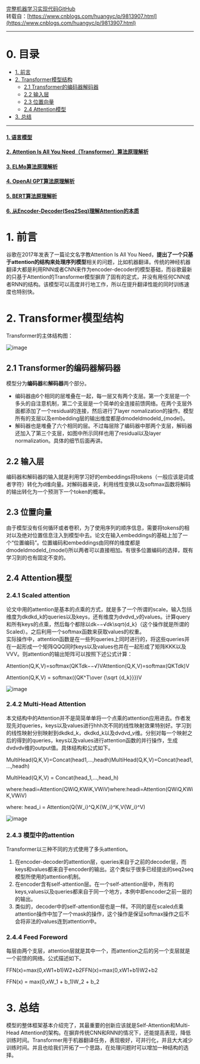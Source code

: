 [完整机器学习实现代码GitHub](https://github.com/SmallVagetable/machine_learning_python)  
转载自：[https://www.cnblogs.com/huangyc/p/9813907.html](https://www.cnblogs.com/huangyc/p/9813907.html)  


* * *

**0\. 目录**
==========

*   [1\. 前言](#_label0)
*   [2\. Transformer模型结构](#_label1)
    *   [2.1 Transformer的编码器解码器](#_label1_0)
    *   [2.2 输入层](#_label1_1)
    *   [2.3 位置向量](#_label1_2)
    *   [2.4 Attention模型](#_label1_3)
*   [3\. 总结](#_label2)

* * *

#### [1\. 语言模型](https://www.cnblogs.com/huangyc/p/9861453.html)

#### [2\. Attention Is All You Need（Transformer）算法原理解析](https://www.cnblogs.com/huangyc/p/9813907.html)

#### [3\. ELMo算法原理解析](https://www.cnblogs.com/huangyc/p/9860430.html)

#### [4\. OpenAI GPT算法原理解析](https://www.cnblogs.com/huangyc/p/9860181.html)

#### [5\. BERT算法原理解析](https://www.cnblogs.com/huangyc/p/9898852.html)

#### [6\. 从Encoder-Decoder(Seq2Seq)理解Attention的本质](https://www.cnblogs.com/huangyc/p/10409626.html)



1\. 前言
======

谷歌在2017年发表了一篇论文名字教Attention Is All You Need，**提出了一个只基于attention的结构来处理序列模型**相关的问题，比如机器翻译。传统的神经机器翻译大都是利用RNN或者CNN来作为encoder-decoder的模型基础，而谷歌最新的只基于Attention的Transformer模型摒弃了固有的定式，并没有用任何CNN或者RNN的结构。该模型可以高度并行地工作，所以在提升翻译性能的同时训练速度也特别快。



2\. Transformer模型结构
===================

Transformer的主体结构图：

![image](https://note.youdao.com/yws/api/personal/file/512B77E2B038424A8BD6FCB2A5AB91B6?method=download&shareKey=621bb170e4eb474aa027ea299b31413c)

2.1 Transformer的编码器解码器
----------------------

模型分为**编码器**和**解码器**两个部分。

*   编码器由6个相同的层堆叠在一起，每一层又有两个支层。第一个支层是一个多头的自注意机制，第二个支层是一个简单的全连接前馈网络。在两个支层外面都添加了一个residual的连接，然后进行了layer nomalization的操作。模型所有的支层以及embedding层的输出维度都是dmodeldmodeld_{model}。
*   解码器也是堆叠了六个相同的层。不过每层除了编码器中那两个支层，解码器还加入了第三个支层，如图中所示同样也用了residual以及layer normalization。具体的细节后面再讲。

2.2 输入层
-------

编码器和解码器的输入就是利用学习好的embeddings将tokens（一般应该是词或者字符）转化为d维向量。对解码器来说，利用线性变换以及softmax函数将解码的输出转化为一个预测下一个token的概率。

2.3 位置向量
--------

由于模型没有任何循环或者卷积，为了使用序列的顺序信息，需要将tokens的相对以及绝对位置信息注入到模型中去。论文在输入embeddings的基础上加了一个“位置编码”。位置编码和embeddings由同样的维度都是dmodeldmodeld_{model}所以两者可以直接相加。有很多位置编码的选择，既有学习到的也有固定不变的。

2.4 Attention模型
---------------

### 2.4.1 Scaled attention

论文中用的attention是基本的点乘的方式，就是多了一个所谓的scale。输入包括维度为dkdkd_k的queries以及keys，还有维度为dvdvd_v的values。计算query和所有keys的点乘，然后每个都除以dk−−√dk\\sqrt{d_k}（这个操作就是所谓的Scaled）。之后利用一个softmax函数来获取values的权重。  
实际操作中，attention函数是在一些列queries上同时进行的，将这些queries并在一起形成一个矩阵QQQ同时keys以及values也并在一起形成了矩阵KKK以及VVV。则attention的输出矩阵可以按照下述公式计算：

Attention(Q,K,V)=softmax(QKTdk−−√)VAttention(Q,K,V)=softmax(QKTdk)V

Attention(Q,K,V) = softmax({QK^T\\over {\\sqrt {d_k}}})V

![image](https://note.youdao.com/yws/api/personal/file/63021643358E47689B86ECA332EE2FBC?method=download&shareKey=952d59c0237db8aaa184381a877074fe)

### 2.4.2 Multi-Head Attention

本文结构中的Attention并不是简简单单将一个点乘的attention应用进去。作者发现先对queries，keys以及values进行hhh次不同的线性映射效果特别好。学习到的线性映射分别映射到dkdkd_k，dkdkd_k以及dvdvd_v维。分别对每一个映射之后的得到的queries，keys以及values进行attention函数的并行操作，生成dvdvdv维的output值。具体结构和公式如下。

MultiHead(Q,K,V)=Concat(head1,...,headh)MultiHead(Q,K,V)=Concat(head1,...,headh)

MultiHead(Q,K,V) = Concat(head\_1,...,head\_h)

where:headi=Attention(QWiQ,KWiK,VWiV)where:headi=Attention(QWiQ,KWiK,VWiV)

where: head\_i = Attention(Q{W\_i}^Q,K{W\_i}^K,V{W\_i}^V)

![image](https://note.youdao.com/yws/api/personal/file/30F703343EAA4A2EBCDBDAD352C39D21?method=download&shareKey=cc9219b0e1501110ad18e9779f27ec31)

### 2.4.3 模型中的attention

Transformer以三种不同的方式使用了多头attention。

1.  在encoder-decoder的attention层，queries来自于之前的decoder层，而keys和values都来自于encoder的输出。这个类似于很多已经提出的seq2seq模型所使用的attention机制。
2.  在encoder含有self-attention层。在一个self-attention层中，所有的keys,values以及queries都来自于同一个地方，本例中即encoder之前一层的的输出。
3.  类似的，decoder中的self-attention层也是一样。不同的是在scaled点乘attention操作中加了一个mask的操作，这个操作是保证softmax操作之后不会将非法的values连到attention中。

### 2.4.4 Feed Foreword

每层由两个支层，attention层就是其中一个，而attention之后的另一个支层就是一个前馈的网络。公式描述如下。  

FFN(x)=max(0,xW1+b1)W2+b2FFN(x)=max(0,xW1+b1)W2+b2

FFN(x) = max(0,xW\_1 + b\_1)W\_2 + b\_2


3\. 总结
======

模型的整体框架基本介绍完了，其最重要的创新应该就是Self-Attention和Multi-Head Attention的架构。在摒弃传统CNN和RNN的情况下，还能提高表现，降低训练时间。Transformer用于机器翻译任务，表现极好，可并行化，并且大大减少训练时间。并且也给我们开拓了一个思路，在处理问题时可以增加一种结构的选择。
